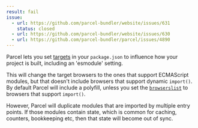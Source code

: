 ```yaml
---
result: fail
issue:
  - url: https://github.com/parcel-bundler/website/issues/631
    status: closed
  - url: https://github.com/parcel-bundler/website/issues/630
  - url: https://github.com/parcel-bundler/parcel/issues/4890
---
```


Parcel lets you set [targets](https://v2.parceljs.org/configuration/package-json/#targets) in your `package.json` to influence how your project is built, including an 'esmodule' setting.

This will change the target browsers to the ones that support ECMAScript modules, but that doesn't include browsers that support dynamic `import()`. By default Parcel will include a polyfill, unless you set the [`browserslist`](https://v2.parceljs.org/configuration/package-json/#engines-%2F-browserslist) to browsers that support `import()`.

However, Parcel will duplicate modules that are imported by multiple entry points. If those modules contain state, which is common for caching, counters, bookkeeping etc, then that state will become out of sync.
